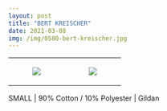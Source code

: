 ```yaml
---
layout: post
title: "BERT KREISCHER"
date: 2021-03-08
img: /img/0580-bert-kreischer.jpg
---
```




<table style="width:100%;"><tr><td style="vertical-align:top;">
      <figure class="tmblr-full" data-orig-height="2048" data-orig-width="1365" data-orig-src="https://concertshirts.netlify.app/shirts/0580/0580-01.jpg"><img src="https://64.media.tumblr.com/776a069a2cbc6bc8734259e110224e84/a715ab7fa263fd88-9a/s540x810/f63377d93906c6d15ea9db3cbe504bc02806060f.jpg" data-orig-height="2048" data-orig-width="1365" data-orig-src="https://concertshirts.netlify.app/shirts/0580/0580-01.jpg"/></figure></td>
    <td style="vertical-align:top;">
      <figure class="tmblr-full" data-orig-height="2048" data-orig-width="1365" data-orig-src="https://concertshirts.netlify.app/shirts/0580/0580-02.jpg"><img src="https://64.media.tumblr.com/e80329b9676ecf8ab68b072d99fb0664/a715ab7fa263fd88-fa/s540x810/2a0b9a5f716b84b65a0d30abd4d5145b39adcead.jpg" data-orig-height="2048" data-orig-width="1365" data-orig-src="https://concertshirts.netlify.app/shirts/0580/0580-02.jpg"/></figure></td>
  </tr></table><p>
  SMALL | 90% Cotton / 10% Polyester | Gildan
</p>
